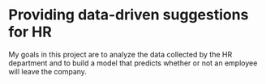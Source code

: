 # Providing data-driven suggestions for HR 

My goals in this project are to analyze the data collected by the HR department and to build a model that predicts whether or not an employee will leave the company.
